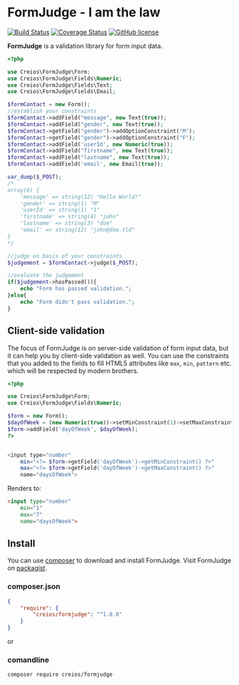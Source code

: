 # FormJudge - I am the law

[![Build Status](https://travis-ci.org/creios/formjudge.svg?branch=master)](https://travis-ci.org/creios/formjudge)
[![Coverage Status](https://coveralls.io/repos/github/creios/formjudge/badge.svg?branch=master)](https://coveralls.io/github/creios/formjudge?branch=master)
[![GitHub license](https://img.shields.io/github/license/creios/formjudge.svg)]()

**FormJudge** is a validation library for form input data.

```php
<?php

use Creios\FormJudge\Form;
use Creios\FormJudge\Fields\Numeric;
use Creios\FormJudge\Fields\Text;
use Creios\FormJudge\Fields\Email;

$formContact = new Form();
//establish your constraints
$formContact->addField("message", new Text(true));
$formContact->addField("gender", new Text(true));
$formContact->getField("gender")->addOptionConstraint("M");
$formContact->getField("gender")->addOptionConstraint("F");
$formContact->addField('userId', new Numeric(true));
$formContact->addField("firstname", new Text(true));
$formContact->addField("lastname", new Text(true));
$formContact->addField('email', new Email(true));

var_dump($_POST);
/*
array(6) {
    'message' => string(12) "Hello World!"
    'gender' => string(1) "M"
    'userId' => string(1) "1"
    'firstname' => string(4) "john"
    'lastname' => string(3) "doe"
    'email' => string(12) "john@doe.tld"
}
*/

//judge on basis of your constraints
$judgement = $formContact->judge($_POST);

//evaluate the judgement
if($judgement->hasPassed()){
    echo "Form has passed validation.";
}else{
    echo "Form didn't pass validation.";
}
```

## Client-side validation

The focus of FormJudge is on server-side validation of form input data, but it can help you by client-side validation as well. You can use the constraints that you added to the fields to fill HTML5 attributes like `max`, `min`, `pattern` etc. which will be respected by modern brothers.

```php
<?php

use Creios\FormJudge\Form;
use Creios\FormJudge\Fields\Numeric;

$form = new Form();
$dayOfWeek = (new Numeric(true))->setMinConstraint(1)->setMaxConstraint(7);
$form->addField('dayOfWeek', $dayOfWeek);
?>


<input type="number" 
    min="<?= $form->getField('dayOfWeek')->getMinConstraint() ?>"
    max="<?= $form->getField('dayOfWeek')->getMaxConstraint() ?>"
    name="daysOfWeek">
```

Renders to:
```html
<input type="number"
    min="1"
    max="7"
    name="daysOfWeek">
```

## Install

You can use [composer](https://getcomposer.org/) to download and install FormJudge. Visit FormJudge on [packagist](https://packagist.org/packages/creios/formjudge).

### composer.json
```json
{
    "require": {
        "creios/formjudge": "^1.0.0"
    }
}
```

or

### comandline

```sh
composer require creios/formjudge
```

